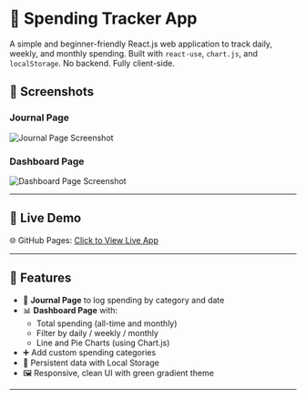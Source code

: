 # 💸 Spending Tracker App

A simple and beginner-friendly React.js web application to track daily, weekly, and monthly spending. Built with `react-use`, `chart.js`, and `localStorage`. No backend. Fully client-side.

## 📸 Screenshots


### Journal Page  
![Journal Page Screenshot](./screenshots/journal.png)

### Dashboard Page  
![Dashboard Page Screenshot](./screenshots/dashboard.png)

---

## 🔗 Live Demo

🌐 GitHub Pages: [Click to View Live App](https://pmnoias.github.io/spending-tracker/)

---

## 🧠 Features

- 🧾 **Journal Page** to log spending by category and date  
- 📊 **Dashboard Page** with:
  - Total spending (all-time and monthly)
  - Filter by daily / weekly / monthly
  - Line and Pie Charts (using Chart.js)
- ➕ Add custom spending categories
- 💾 Persistent data with Local Storage
- 🖼️ Responsive, clean UI with green gradient theme

---
